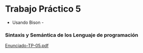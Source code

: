 # Trabajo Práctico 5
- Usando Bison -

### Sintaxis y Semántica de los Lenguaje de programación
[Enunciado-TP-05.pdf](https://github.com/user-attachments/files/17712179/Enunciado-TP-05.pdf)

